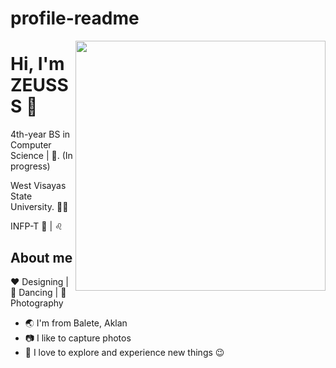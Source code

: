 
# profile-readme


<img align="right" width="400" height="400" src="https://github.com/DaZe000/profile-readme/blob/main/0a99f0ebca13dd5a96c720c97f6695d1.jpg">


# Hi, I'm ZEUSSS :koala:

4th-year BS in Computer Science  |  :robot:. (In progress)

West Visayas State University. :man_technologist:

INFP-T :wave: | :leo:



## About me 

:heart: Designing | :black_heart: Dancing | :blue_heart: Photography

- :earth_asia: I'm from Balete, Aklan
- :camera: I like to capture photos 
- :gem: I love to explore and experience new things :wink:



